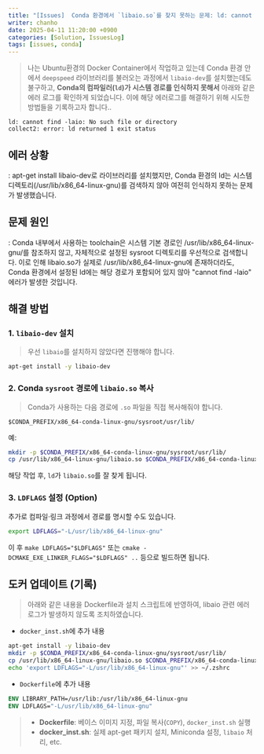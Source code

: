 ```yaml
---
title: "[Issues]  Conda 환경에서 `libaio.so`를 찾지 못하는 문제: ld: cannot find -laio: No such file or directory"
writer: chanho
date: 2025-04-11 11:20:00 +0900
categories: [Solution, IssuesLog]
tags: [issues, conda]
---
```


> 나는 Ubuntu환경의 Docker Container에서 작업하고 있는데 Conda 환경 안에서 `deepspeed` 라이브러리를 불러오는 과정에서 `libaio-dev`를 설치했는데도 불구하고, **Conda의 컴파일러(`ld`)가 시스템 경로를 인식하지 못해서**  아래와 같은 에러 로그를 확인하게 되었습니다. 이에 해당 에러로그를 해결하기 위해 시도한 방법들을 기록하고자 합니다..

```
ld: cannot find -laio: No such file or directory
collect2: error: ld returned 1 exit status
```

## 에러 상황
: apt-get install libaio-dev로 라이브러리를 설치했지만, Conda 환경의 ld는 시스템 디렉토리(/usr/lib/x86_64-linux-gnu)를 검색하지 않아 여전히 인식하지 못하는 문제가 발생했습니다.


## 문제 원인
: Conda 내부에서 사용하는 toolchain은 시스템 기본 경로인 /usr/lib/x86_64-linux-gnu/를 참조하지 않고, 자체적으로 설정된 sysroot 디렉토리를 우선적으로 검색합니다. 이로 인해 libaio.so가 실제로 /usr/lib/x86_64-linux-gnu에 존재하더라도, Conda 환경에서 설정된 ld에는 해당 경로가 포함되어 있지 않아 "cannot find -laio" 에러가 발생한 것입니다.

## 해결 방법

### 1. `libaio-dev` 설치
> 우선 `libaio`를 설치하지 않았다면 진행해야 합니다.

```bash
apt-get install -y libaio-dev
```

### 2. Conda `sysroot` 경로에 `libaio.so` 복사
> Conda가 사용하는 다음 경로에 `.so` 파일을 직접 복사해줘야 합니다.

```
$CONDA_PREFIX/x86_64-conda-linux-gnu/sysroot/usr/lib/
```

예:
```bash
mkdir -p $CONDA_PREFIX/x86_64-conda-linux-gnu/sysroot/usr/lib/
cp /usr/lib/x86_64-linux-gnu/libaio.so $CONDA_PREFIX/x86_64-conda-linux-gnu/sysroot/usr/lib/
```

해당 작업 후, `ld`가 `libaio.so`를 잘 찾게 됩니다.

### 3. `LDFLAGS` 설정 (Option)
추가로 컴파일·링크 과정에서 경로를 명시할 수도 있습니다.

```bash
export LDFLAGS="-L/usr/lib/x86_64-linux-gnu"
```

이 후 `make LDFLAGS="$LDFLAGS"` 또는 `cmake -DCMAKE_EXE_LINKER_FLAGS="$LDFLAGS" ..` 등으로 빌드하면 됩니다.


## 도커 업데이트 (기록)
> 아래와 같은 내용을 Dockerfile과 설치 스크립트에 반영하여, libaio 관련 에러 로그가 발생하지 않도록 조치하였습니다.

- `docker_inst.sh`에 추가 내용
```bash
apt-get install -y libaio-dev
mkdir -p $CONDA_PREFIX/x86_64-conda-linux-gnu/sysroot/usr/lib/
cp /usr/lib/x86_64-linux-gnu/libaio.so $CONDA_PREFIX/x86_64-conda-linux-gnu/sysroot/usr/lib/
echo 'export LDFLAGS="-L/usr/lib/x86_64-linux-gnu"' >> ~/.zshrc
```

- `Dockerfile`에 추가 내용
```dockerfile
ENV LIBRARY_PATH=/usr/lib:/usr/lib/x86_64-linux-gnu
ENV LDFLAGS="-L/usr/lib/x86_64-linux-gnu"
```

> - **Dockerfile**: 베이스 이미지 지정, 파일 복사(`COPY`), `docker_inst.sh` 실행  
> - **docker_inst.sh**: 실제 apt-get 패키지 설치, Miniconda 설정, `libaio` 처리, etc.
